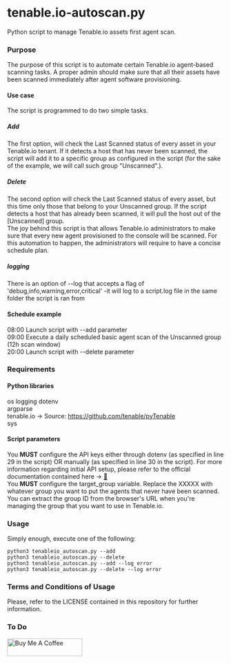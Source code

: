 # tenable.io-autoscan.py
Python script to manage Tenable.io assets first agent scan.

### Purpose
The purpose of this script is to automate certain Tenable.io agent-based scanning tasks. A proper admin should make sure that all their assets have been scanned immediately after agent software provisioning.
#### Use case
The script is programmed to do two simple tasks.
##### Add
The first option, will check the Last Scanned status of every asset in your Tenable.io tenant. If it detects a host that has never been scanned, the script will add it to a specific group as configured in the script (for the sake of the example, we will call such group "Unscanned".).
##### Delete
The second option will check the Last Scanned status of every asset, but this time only those that belong to your Unscanned group. If the script detects a host that has already been scanned, it will pull the host out of the \[Unscanned\] group.  
The joy behind this script is that allows Tenable.io administrators to make sure that every new agent provisioned to the console will be scanned. For this automation to happen, the administrators will require to have a concise schedule plan.
##### logging
There is an option of --log that accepts a flag of 'debug,info,warning,error,critical' -it will log to a script.log file in the same folder the script is ran from
#### Schedule example
08:00 Launch script with --add parameter  
09:00 Execute a daily scheduled basic agent scan of the Unscanned group (12h scan window)  
20:00 Launch script with --delete parameter  
### Requirements
#### Python libraries
os
logging
dotenv  
argparse  
tenable.io -> Source: https://github.com/tenable/pyTenable  
sys
#### Script parameters
You **MUST** configure the API keys either through dotenv (as specified in line 29 in the script) OR manually (as specified in line 30 in the script). For more information regarding initial API setup, please refer to the official documentation contained here -> [📖](https://developer.tenable.com/docs/introduction-to-pytenable)  
You **MUST** configure the target_group variable. Replace the XXXXX with whatever group you want to put the agents that never have been scanned. You can extract the group ID from the browser's URL when you're managing the group that you want to use in Tenable.io.  
### Usage
Simply enough, execute one of the following:
```
python3 tenableio_autoscan.py --add
python3 tenableio_autoscan.py --delete
python3 tenableio_autoscan.py --add --log error
python3 tenableio_autoscan.py --delete --log error
```

### Terms and Conditions of Usage
Please, refer to the LICENSE contained in this repository for further information.

### To Do
<a href="https://www.buymeacoffee.com/mixedup4x4W" target="_blank"><img src="https://cdn.buymeacoffee.com/buttons/default-orange.png" alt="Buy Me A Coffee" height="41" width="174"></a>
